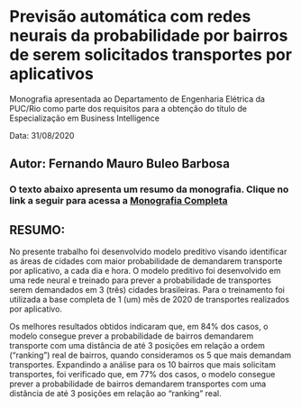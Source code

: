 # **Previsão automática com redes neurais da probabilidade por bairros de serem solicitados transportes por aplicativos**

Monografia apresentada ao Departamento de Engenharia Elétrica da PUC/Rio como parte dos requisitos para a obtenção do título de Especialização em Business Intelligence

Data: 31/08/2020

## Autor: Fernando Mauro **Buleo** Barbosa

### O texto abaixo apresenta um resumo da monografia. Clique no link a seguir para acessa a [Monografia Completa](https://github.com/buleo/TCCTeste/blob/main/BI-Master-Monografia-final%20-FMBB.pdf)

## RESUMO:
No presente trabalho foi desenvolvido modelo preditivo visando identificar as áreas de cidades com maior probabilidade de demandarem transporte por aplicativo, a cada dia e hora. O modelo preditivo foi desenvolvido em uma rede neural e treinado para prever a probabilidade de transportes serem demandados em 3 (três) cidades brasileiras. Para o treinamento foi utilizada a base completa de 1 (um) mês de 2020 de transportes realizados por aplicativo. 

Os melhores resultados obtidos indicaram que, em 84% dos casos, o modelo consegue prever a probabilidade de bairros demandarem transporte com uma distância de até 3 posições em relação a ordem (“ranking”) real de bairros, quando consideramos os 5 que mais demandam transportes. Expandindo a análise para os 10 bairros que mais solicitam transportes, foi verificado que, em 77% dos casos, o modelo consegue prever a probabilidade de bairros demandarem transportes com uma distância de até 3 posições em relação ao “ranking” real.



